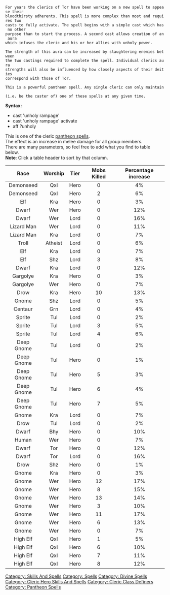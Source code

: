 `For years the clerics of Tor have been working on a new spell to appease their`  
`bloodthirsty adherents. This spell is more complex than most and requires two`  
`casts to fully activate. The spell begins with a simple cast which has no other`  
`purpose than to start the process. A second cast allows creation of an aura`  
`which infuses the cleric and his or her allies with unholy power.`  
  
`The strength of this aura can be increased by slaughtering enemies between`  
`the two castings required to complete the spell. Individual clerics aura`  
`strengths will also be influenced by how closely aspects of their deities`  
`correspond with those of Tor.`  
  
`This is a powerful pantheon spell. Any single cleric can only maintain `  
`(i.e. be the caster of) one of these spells at any given time.`

  
**Syntax:**

-   cast 'unholy rampage'
-   cast 'unholy rampage' activate
-   aff ?unholy

This is one of the cleric [ pantheon
spells](:Category:_Pantheon_Spells.md "wikilink").  
The effect is an increase in melee damage for all group members.  
There are many parameters, so feel free to add what you find to table
below.  
**Note**: Click a table header to sort by that column.

|  **Race**  | **Worship** | **Tier** | **Mobs Killed** | **Percentage increase** |
|:----------:|:-----------:|:--------:|:---------------:|:-----------------------:|
| Demonseed  |     Qxl     |   Hero   |        0        |           4%            |
| Demonseed  |     Qxl     |   Hero   |        2        |           6%            |
|    Elf     |     Kra     |   Hero   |        0        |           3%            |
|   Dwarf    |     Wer     |   Hero   |        0        |           12%           |
|   Dwarf    |     Wer     |   Lord   |        0        |           16%           |
| Lizard Man |     Wer     |   Lord   |        0        |           11%           |
| Lizard Man |     Kra     |   Lord   |        0        |           7%            |
|   Troll    |   Atheist   |   Lord   |        0        |           6%            |
|    Elf     |     Kra     |   Lord   |        0        |           7%            |
|    Elf     |     Shz     |   Lord   |        3        |           8%            |
|   Dwarf    |     Kra     |   Lord   |        0        |           12%           |
|  Gargolye  |     Kra     |   Hero   |        0        |           3%            |
|  Gargolye  |     Wer     |   Hero   |        0        |           7%            |
|    Drow    |     Kra     |   Hero   |       10        |           13%           |
|   Gnome    |     Shz     |   Lord   |        0        |           5%            |
|  Centaur   |     Grn     |   Lord   |        0        |           4%            |
|   Sprite   |     Tul     |   Lord   |        0        |           2%            |
|   Sprite   |     Tul     |   Lord   |        3        |           5%            |
|   Sprite   |     Tul     |   Lord   |        4        |           6%            |
| Deep Gnome |     Tul     |   Lord   |        0        |           2%            |
| Deep Gnome |     Tul     |   Hero   |        0        |           1%            |
| Deep Gnome |     Tul     |   Hero   |        5        |           3%            |
| Deep Gnome |     Tul     |   Hero   |        6        |           4%            |
| Deep Gnome |     Tul     |   Hero   |        7        |           5%            |
|   Gnome    |     Kra     |   Lord   |        0        |           7%            |
|    Drow    |     Tul     |   Lord   |        0        |           2%            |
|   Dwarf    |     Bhy     |   Hero   |        0        |           10%           |
|   Human    |     Wer     |   Hero   |        0        |           7%            |
|   Dwarf    |     Tor     |   Hero   |        0        |           12%           |
|   Dwarf    |     Tor     |   Lord   |        0        |           16%           |
|    Drow    |     Shz     |   Hero   |        0        |           1%            |
|   Gnome    |     Kra     |   Hero   |        0        |           3%            |
|   Gnome    |     Wer     |   Hero   |       12        |           17%           |
|   Gnome    |     Wer     |   Hero   |        8        |           15%           |
|   Gnome    |     Wer     |   Hero   |       13        |           14%           |
|   Gnome    |     Wer     |   Hero   |        3        |           10%           |
|   Gnome    |     Wer     |   Hero   |       11        |           17%           |
|   Gnome    |     Wer     |   Hero   |        6        |           13%           |
|   Gnome    |     Wer     |   Hero   |        0        |           7%            |
|  High Elf  |     Qxl     |   Hero   |        1        |           5%            |
|  High Elf  |     Qxl     |   Hero   |        6        |           10%           |
|  High Elf  |     Qxl     |   Hero   |        7        |           11%           |
|  High Elf  |     Qxl     |   Hero   |        8        |           12%           |

[Category: Skills And Spells](Category:_Skills_And_Spells "wikilink")
[Category: Spells](Category:_Spells "wikilink") [Category: Divine
Spells](Category:_Divine_Spells "wikilink") [Category: Cleric Hero
Skills And Spells](Category:_Cleric_Hero_Skills_And_Spells "wikilink")
[Category: Cleric Class
Definers](Category:_Cleric_Class_Definers "wikilink") [Category:
Pantheon Spells](Category:_Pantheon_Spells "wikilink")

